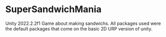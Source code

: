 # SuperSandwichMania
Unity 2022.2.2f1 Game about making sandwichs.
All packages used were the default packages that come on the basic 2D URP version of unity.
